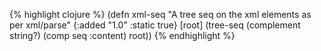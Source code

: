 {% highlight clojure %}
(defn xml-seq
  "A tree seq on the xml elements as per xml/parse"
  {:added "1.0"
   :static true}
  [root]
    (tree-seq
     (complement string?)
     (comp seq :content)
     root))
{% endhighlight %}
